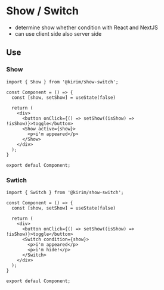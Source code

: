 # Show / Switch

- determine show whether condition with React and NextJS
- can use client side also server side

## Use

### Show

```
import { Show } from '@kirim/show-switch';

const Component = () => {
  const [show, setShow] = useState(false)

  return (
    <div>
      <button onClick={() => setShow((isShow) => !isShow)}>toggle</button>
      <Show active={show}>
        <p>i'm appeared</p>
      </Show>
    </div>
  );
}

export defaul Component;
```

### Swtich

```
import { Switch } from '@kirim/show-switch';

const Component = () => {
  const [show, setShow] = useState(false)

  return (
    <div>
      <button onClick={() => setShow((isShow) => !isShow)}>toggle</button>
      <Switch condition={show}>
        <p>i'm appeared</p>
        <p>i'm hide!</p>
      </Switch>
    </div>
  );
}

export defaul Component;
```
